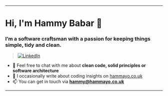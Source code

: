 --------------------------------------------------------------------------

# Hi, I'm Hammy Babar 👋

### I’m a software craftsman with a passion for keeping things simple, tidy and clean.</h3>

> [![LinkedIn](https://img.shields.io/badge/LinkedIn-Hammayo%20Babar-blue?style=flat&logo=linkedin)](https://uk.linkedin.com/in/hammayo)

- 💬 Feel free to chat with me about **clean code, solid principles or software architecture**
- 📝 I occasionally write about coding insights on [hammayo.co.uk](https://hammayo.co.uk/)
- 📫 You can get in touch via **hammy@hammayo.co.uk**

--------------------------------------------------------------------------
